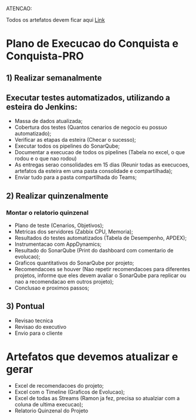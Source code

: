ATENCAO:

Todos os artefatos devem ficar aqui [Link](https://teams.microsoft.com/_#/files/Geral?threadId=19%3Aa118a178b48842268b76d7019bf8387c%40thread.tacv2&ctx=channel&context=Conquista&rootfolder=%252Fsites%252FSRE-TEAM-PortoSeguro%252FDocumentos%2520Compartilhados%252FGeneral%252FConquista)

# Plano de Execucao do Conquista e Conquista-PRO

## 1) Realizar semanalmente

## Executar testes automatizados, utilizando a esteira do Jenkins:
- Massa de dados atualizada;
- Cobertura dos testes (Quantos cenarios de negocio eu possuo automatizado);
- Verificar as etapas da esteira (Checar o sucesso);
- Executar todos os pipelines do SonarQube;
- Documentar a execucao de todos os pipelines (Tabela no excel, o que rodou e o que nao rodou)
- As entregas serao consolidades em 15 dias (Reunir todas as execucoes, artefatos da esteira em uma pasta consolidade e compartilhada);
- Enviar tudo para a pasta compartilhada do Teams;

## 2) Realizar quinzenalmente

### Montar o relatorio quinzenal
- Plano de teste (Cenarios, Objetivos);
- Metricas dos servidores (Zabbix CPU, Memoria);
- Resultados do testes automatizados (Tabela de Desempenho, APDEX);
- Instrumentacao com AppDynamics;
- Resultado do SonarQube (Print do dashboard com comentario de evolucao);
- Graficos quantitativos do SonarQube por projeto;
- Recomendacoes se houver (Nao repetir recomendacoes para diferentes projetos, informe que eles devem avaliar o SonarQube para replicar ou nao a recomendacao em outros projeto);
- Conclusao e proximos passos;

## 3) Pontual
- Revisao tecnica
- Revisao do executivo
- Envio para o cliente


# Artefatos que devemos atualizar e gerar
- Excel de recomendacoes do projeto;
- Excel com o Timeline (Graficos de Evolucao);
- Excel de todas as Streams (Ramon ja fez, precisa so atualziar com a coluna de ultima execucao);
- Relatorio Quinzenal do Projeto
